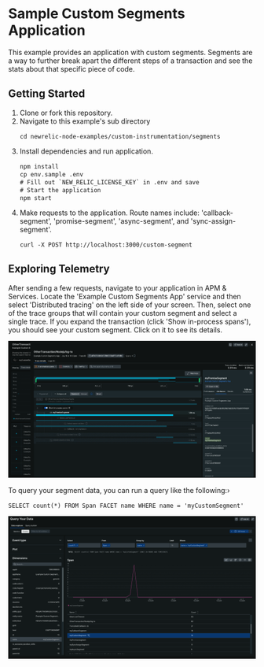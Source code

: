 # Sample Custom Segments Application

This example provides an application with custom segments. Segments are a way to further break apart the different steps of a transaction and see the stats about that specific piece of code.

## Getting Started

1. Clone or fork this repository.
2. Navigate to this example's sub directory
   ```
   cd newrelic-node-examples/custom-instrumentation/segments
   ```
3. Install dependencies and run application.
   ```
   npm install
   cp env.sample .env
   # Fill out `NEW_RELIC_LICENSE_KEY` in .env and save 
   # Start the application
   npm start
   ```
4. Make requests to the application. Route names include: 'callback-segment', 'promise-segment', 'async-segment', and 'sync-assign-segment'.
   ```
   curl -X POST http://localhost:3000/custom-segment
   ```

## Exploring Telemetry

After sending a few requests, navigate to your application in APM & Services. Locate the 'Example Custom Segments App' service and then select 'Distributed tracing' on the left side of your screen. Then, select one of the trace groups that will contain your custom segment and select a single trace. If you expand the transaction (click 'Show in-process spans'), you should see your custom segment. Click on it to see its details.

![1721223889308](./image/README/1721223889308.png)

To query your segment data, you can run a query like the following:›

```NRQL
SELECT count(*) FROM Span FACET name WHERE name = 'myCustomSegment'
```

![1721224323000](./image/README/1721224323000.png)
